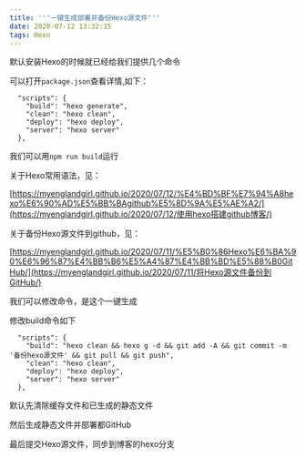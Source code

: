 ```yaml
---
title: '''一键生成部署并备份Hexo源文件'''
date: 2020-07-12 13:32:15
tags: Hexo
---
```


默认安装Hexo的时候就已经给我们提供几个命令

可以打开`package.json`查看详情,如下：

```
  "scripts": {
    "build": "hexo generate",
    "clean": "hexo clean",
    "deploy": "hexo deploy",
    "server": "hexo server"
  },
```

我们可以用`npm run build`运行

关于Hexo常用语法，见：

 [https://myenglandgirl.github.io/2020/07/12/%E4%BD%BF%E7%94%A8hexo%E6%90%AD%E5%BB%BAgithub%E5%8D%9A%E5%AE%A2/](https://myenglandgirl.github.io/2020/07/12/使用hexo搭建github博客/) 

关于备份Hexo源文件到github，见：

 [https://myenglandgirl.github.io/2020/07/11/%E5%B0%86Hexo%E6%BA%90%E6%96%87%E4%BB%B6%E5%A4%87%E4%BB%BD%E5%88%B0GitHub/](https://myenglandgirl.github.io/2020/07/11/将Hexo源文件备份到GitHub/) 

我们可以修改命令，是这个一键生成

修改build命令如下

```
  "scripts": {
    "build": "hexo clean && hexo g -d && git add -A && git commit -m '备份hexo源文件' && git pull && git push",
    "clean": "hexo clean",
    "deploy": "hexo deploy",
    "server": "hexo server"
  },
```

默认先清除缓存文件和已生成的静态文件

然后生成静态文件并部署都GitHub	

最后提交Hexo源文件，同步到博客的hexo分支